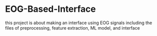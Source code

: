 # EOG-Based-Interface
this project is about making an interface using EOG signals 
including the files of preprocessing, feature extraction, ML model, and interface 
